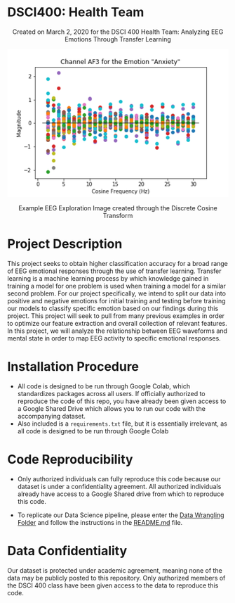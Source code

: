 # DSCI400: Health Team
<p align="center">
  Created on March 2, 2020 for the DSCI 400 Health Team: 
  Analyzing EEG Emotions Through Transfer Learning  
</p>

<p align="center">
  <img src=DCTExplorationImage.png width="700" title="DCT Exploration Image">
</p>
<p align="center">
  Example EEG Exploration Image created through the Discrete Cosine Transform
</p>

# Project Description
This project seeks to obtain higher classification accuracy for a broad range of EEG emotional responses through the use of transfer learning. Transfer learning is a machine learning process by which knowledge gained in training a model for one problem is used when training a model for a similar second problem. For our project specifically, we intend to split our data into positive and negative emotions for initial training and testing before training our models to classify specific emotion based on our findings during this project. This project will seek to pull from many previous examples in order to optimize our feature extraction and overall collection of relevant features. In this project, we will analyze the relationship between EEG waveforms and mental state in order to map EEG activity to specific emotional responses. 


# Installation Procedure
* All code is designed to be run through Google Colab, which standardizes packages across all users. If officially authorized to reproduce the code of this repo, you have already been given access to a Google Shared Drive which allows you to run our code with the accompanying dataset.
* Also included is a `requirements.txt` file, but it is essentially irrelevant, as all code is designed to be run through Google Colab

# Code Reproducibility
* Only authorized individuals can fully reproduce this code because our dataset is under a confidentiality agreement. All authorized individuals already have access to a Google Shared drive from which to reproduce this code.

* To replicate our Data Science pipeline, please enter the [Data Wrangling Folder](https://github.com/thesalmonification/DSCI400_Revamp/tree/master/Data_Wrangling/)
and follow the instructions in the [README.md](https://github.com/thesalmonification/DSCI400_Revamp/tree/master/Data_Wrangling/README.md) file.


# Data Confidentiality
Our dataset is protected under academic agreement, meaning none of the data may be publicly posted to this repository. Only authorized members of the DSCI 400 class have been given access to the data to reproduce this code. 


